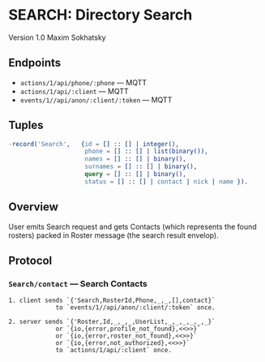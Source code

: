 SEARCH: Directory Search
========================

Version 1.0 Maxim Sokhatsky

Endpoints
--------

* `actions/1/api/phone/:phone` — MQTT
* `actions/1/api/:client` — MQTT
* `events/1//api/anon/:client/:token` — MQTT

Tuples
------


```erlang
-record('Search',   {id = [] :: [] | integer(),
                     phone = [] :: [] | list(binary()),
                     names = [] :: [] | binary(),
                     surnames = [] :: [] | binary(),
                     query = [] :: [] | binary(),
                     status = [] :: [] | contact | nick | name }).
```

Overview
--------

User emits Search request and gets Contacts (which represents
the found rosters) packed in Roster message (the search result envelop).

Protocol
--------

### `Search/contact` — Search Contacts

```
1. client sends `{'Search,RosterId,Phone,_,_,[],contact}`
             to `events/1//api/anon/:client/:token` once.
```

```
2. server sends `{'Roster,Id,_,_,_,UserList,_,_,_,_,_,_}`
             or `{io,{error,profile_not_found},<<>>}`
             or `{io,{error,roster_not_found},<<>>}`
             or `{io,{error,not_authorized},<<>>}`
             to `actions/1/api/:client` once.
```
